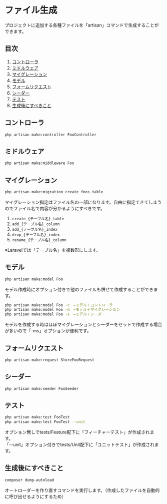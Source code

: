 # ファイル生成
プロジェクトに追加する各種ファイルを「artisan」コマンドで生成することができます。

## 目次
1. [コントローラ](#コントローラ)
2. [ミドルウェア](#ミドルウェア)
3. [マイグレーション](#マイグレーション)
4. [モデル](#モデル)
5. [フォームリクエスト](#フォームリクエスト)
6. [シーダー](#シーダー)
7. [テスト](#テスト)
8. [生成後にすべきこと](#生成後にすべきこと)

## コントローラ
```sh
php artisan make:controller FooController
```

## ミドルウェア
```sh
php artisan make:middleware Foo
```

## マイグレーション
```sh
php artisan make:migration create_foos_table
```
マイグレーション指定はファイル名の一部になります。自由に指定できてしまうのでファイル名で内容が分かるようにすべきです。
1. `create_{テーブル名}_table`
2. `add_{テーブル名}_column`
3. `add_{テーブル名}_index`
4. `drop_{テーブル名}_index`
5. `rename_{テーブル名}_column`

※Laravelでは「テーブル名」を複数形にします。

## モデル
```sh
php artisan make:model Foo
```
モデル作成時にオプション付きで他のファイルも併せて作成することができます。
```sh
php artisan make:model Foo -c　←モデル＋コントローラ
php artisan make:model Foo -m　←モデル＋マイグレーション
php artisan make:model Foo -s　←モデル＋シーダー
```
モデルを作成する時はほぼマイグレーションとシーダーをセットで作成する場合が多いので「-ms」オプションが便利です。

## フォームリクエスト
```sh
php artisan make:request StoreFooRequest
```

## シーダー
```sh
php artisan make:seeder FooSeeder
```

## テスト
```sh
php artisan make:test FooTest
php artisan make:test FooTest --unit
```
オプション無しでtests/Feature配下に「フィーチャーテスト」が作成されます。  
「--unit」オプション付きでtests/Unit配下に「ユニットテスト」が作成されます。

## 生成後にすべきこと
```sh
composer dump-autoload
```
オートローダーを作り直すコマンドを実行します。（作成したファイルを自動的に呼び出せるようにするため）

